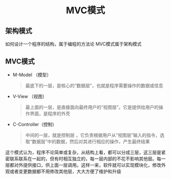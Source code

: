 # <center>MVC模式</center>
## 架构模式
  如何设计一个程序的结构，属于编程的方法论
  MVC模式属于架构模式

## MVC模式
  * M-Model      （模型）
      > 最底下的一层，是核心的“数据层”，也就是程序需要操作的数据或信息
  * V-View          （视图）
      > 最上面的一层，是直接面向最终用户的“视图层”。它是提供给用户的操作界面，是程序的外壳
  * C-Controller（控制）
      > 中间的一层，就是控制层  ，它负责根据用户从“视图层”输入的指令，选取“数据层”中的数据，然后对其进行相应的操作，产生最终结果
  
  这个模式认为，程序不论简单或复杂，从结构上看，都可以分成三层，这三层是紧密联系联系在一起的，但有时相互独立的，每一层内部的不花不影响其他层。每一层都对外提供接口，供上面一层调用。这样一来，软件就可以实现模块化，修改外观或者变更数据都不用修改其他层，大大方便了维护和升级
      